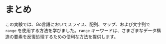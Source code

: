 # まとめ

この実験では、Go言語においてスライス、配列、マップ、および文字列で `range` を使用する方法を学びました。`range` キーワードは、さまざまなデータ構造の要素を反復処理するための便利な方法を提供します。
